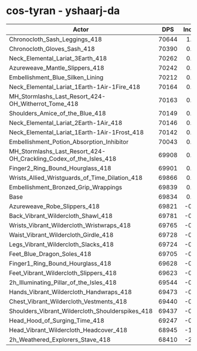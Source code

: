 # cos-tyran - yshaarj-da
| Actor | DPS | Increase |
|---|:---:|:---:|
|Chronocloth_Sash_Leggings_418|70644|1.16%|
|Chronocloth_Gloves_Sash_418|70390|0.80%|
|Neck_Elemental_Lariat_3Earth_418|70262|0.61%|
|Azureweave_Mantle_Slippers_418|70242|0.58%|
|Embellishment_Blue_Silken_Lining|70212|0.54%|
|Neck_Elemental_Lariat_1Earth-1Air-1Fire_418|70164|0.47%|
|MH_Stormlashs_Last_Resort_424-OH_Witherrot_Tome_418|70163|0.47%|
|Shoulders_Amice_of_the_Blue_418|70149|0.45%|
|Neck_Elemental_Lariat_2Earth-1Air_418|70146|0.45%|
|Neck_Elemental_Lariat_1Earth-1Air-1Frost_418|70142|0.44%|
|Embellishment_Potion_Absorption_Inhibitor|70043|0.30%|
|MH_Stormlashs_Last_Resort_424-OH_Crackling_Codex_of_the_Isles_418|69908|0.11%|
|Finger2_Ring_Bound_Hourglass_418|69901|0.10%|
|Wrists_Allied_Wristguards_of_Time_Dilation_418|69866|0.05%|
|Embellishment_Bronzed_Grip_Wrappings|69839|0.01%|
|Base|69834|0.00%|
|Azureweave_Robe_Slippers_418|69821|-0.02%|
|Back_Vibrant_Wildercloth_Shawl_418|69781|-0.08%|
|Wrists_Vibrant_Wildercloth_Wristwraps_418|69765|-0.10%|
|Waist_Vibrant_Wildercloth_Girdle_418|69728|-0.15%|
|Legs_Vibrant_Wildercloth_Slacks_418|69724|-0.16%|
|Feet_Blue_Dragon_Soles_418|69705|-0.18%|
|Finger1_Ring_Bound_Hourglass_418|69628|-0.29%|
|Feet_Vibrant_Wildercloth_Slippers_418|69623|-0.30%|
|2h_Illuminating_Pillar_of_the_Isles_418|69544|-0.42%|
|Hands_Vibrant_Wildercloth_Handwraps_418|69473|-0.52%|
|Chest_Vibrant_Wildercloth_Vestments_418|69440|-0.56%|
|Shoulders_Vibrant_Wildercloth_Shoulderspikes_418|69437|-0.57%|
|Head_Hood_of_Surging_Time_418|69247|-0.84%|
|Head_Vibrant_Wildercloth_Headcover_418|68945|-1.27%|
|2h_Weathered_Explorers_Stave_418|68410|-2.04%|
